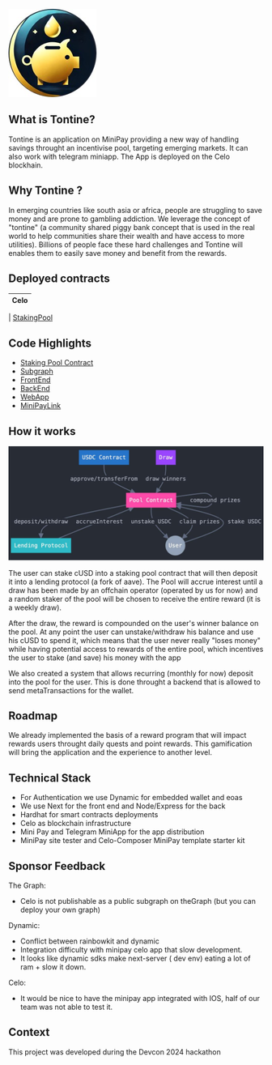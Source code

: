 ![logo](./doc/tontine-logo.jpg)

## What is Tontine?

Tontine is an application on MiniPay providing a new way of handling savings throught an incentivise pool, targeting emerging markets. It can also work with telegram miniapp. 
The App is deployed on the Celo blockhain.

## Why Tontine ?

In emerging countries like south asia or africa, people are struggling to save money and are prone to gambling addiction. We leverage the concept of "tontine" (a community shared piggy bank concept that is used in the real world to help communities share their wealth and have access to more utilities).
Billions of people face these hard challenges and Tontine will enables them to easily save money and benefit from the rewards.

## Deployed contracts

| Celo |
| :--: |

| [StakingPool](https://celoscan.io/address/0xAa65A85a674A54bBa3f3a11901b25b1c9150939E)

## Code Highlights

- [Staking Pool Contract](https://github.com/thibaultmthh/minilend/tree/main/hardhat)
- [Subgraph](https://github.com/thibaultmthh/minilend/tree/main/subgraph)
- [FrontEnd](https://github.com/thibaultmthh/minilend/tree/main/frontend)
- [BackEnd](https://github.com/thibaultmthh/minilend/tree/main/backend)
- [WebApp](https://tontine.money/)
- [MiniPayLink](https://minipay.tontine.money)


## How it works

![logo](./doc/archi-schema.jpg)

The user can stake cUSD into a staking pool contract that will then deposit it into a lending protocol (a fork of aave). The Pool will accrue interest until a draw has been made by an offchain operator (operated by us for now) and a random staker of the pool will be chosen to receive the entire reward (it is a weekly draw). 

After the draw, the reward is compounded on the user's winner balance on the pool. At any point the user can unstake/withdraw his balance and use his cUSD to spend it, which means that the user never really "loses money" while having potential access to rewards of the entire pool, which incentives the user to stake (and save) his money with the app

We also created a system that allows recurring (monthly for now) deposit into the pool for the user. This is done throught a backend that is allowed to send metaTransactions for the wallet.

## Roadmap

We already implemented the basis of a reward program that will impact rewards users throught daily quests and point rewards. This gamification will bring the application and the experience to another level.

## Technical Stack 

- For Authentication we use Dynamic for embedded wallet and eoas
- We use Next for the front end and Node/Express for the back
- Hardhat for smart contracts deployments
- Celo as blockchain infrastructure
- Mini Pay and Telegram MiniApp for the app distribution
- MiniPay site tester and Celo-Composer MiniPay template starter kit


## Sponsor Feedback

The Graph:
- Celo is not publishable as a public subgraph on theGraph (but you can deploy your own graph)

Dynamic:
- Conflict between rainbowkit and dynamic 
- Integration difficulty with minipay celo app that slow development.
- It looks like dynamic sdks make next-server ( dev env) eating a lot of ram + slow it down.

Celo:
- It would be nice to have the minipay app integrated with IOS, half of our team was not able to test it.

## Context

This project was developed during the Devcon 2024 hackathon




